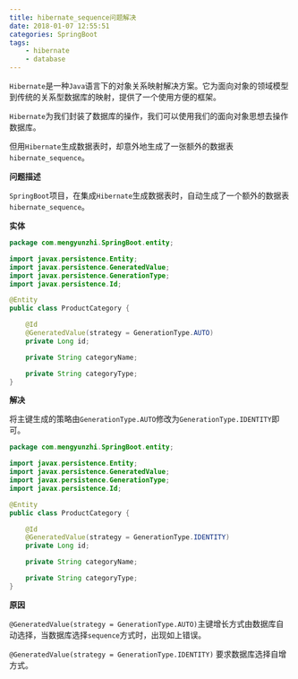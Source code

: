 ```yaml
---
title: hibernate_sequence问题解决
date: 2018-01-07 12:55:51
categories: SpringBoot
tags:
	- hibernate
	- database
---
```


`Hibernate`是一种`Java`语言下的对象关系映射解决方案。它为面向对象的领域模型到传统的关系型数据库的映射，提供了一个使用方便的框架。

`Hibernate`为我们封装了数据库的操作，我们可以使用我们的面向对象思想去操作数据库。

但用`Hibernate`生成数据表时，却意外地生成了一张额外的数据表`hibernate_sequence`。

<!-- more -->

**问题描述**

`SpringBoot`项目，在集成`Hibernate`生成数据表时，自动生成了一个额外的数据表`hibernate_sequence`。

**实体**

```java
package com.mengyunzhi.SpringBoot.entity;

import javax.persistence.Entity;
import javax.persistence.GeneratedValue;
import javax.persistence.GenerationType;
import javax.persistence.Id;

@Entity
public class ProductCategory {

    @Id
    @GeneratedValue(strategy = GenerationType.AUTO)
    private Long id;

    private String categoryName;

    private String categoryType;
}
```

**解决**

将主键生成的策略由`GenerationType.AUTO`修改为`GenerationType.IDENTITY`即可。

```java
package com.mengyunzhi.SpringBoot.entity;

import javax.persistence.Entity;
import javax.persistence.GeneratedValue;
import javax.persistence.GenerationType;
import javax.persistence.Id;

@Entity
public class ProductCategory {

    @Id
    @GeneratedValue(strategy = GenerationType.IDENTITY)
    private Long id;

    private String categoryName;

    private String categoryType;
}
```

**原因**

`@GeneratedValue(strategy = GenerationType.AUTO)`主键增长方式由数据库自动选择，当数据库选择`sequence`方式时，出现如上错误。

`@GeneratedValue(strategy = GenerationType.IDENTITY)` 要求数据库选择自增方式。

